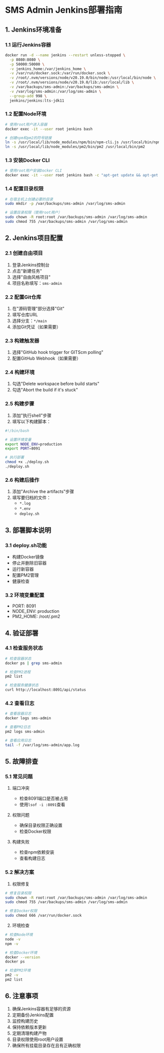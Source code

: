 # SMS Admin Jenkins部署指南

## 1. Jenkins环境准备

### 1.1 运行Jenkins容器
```bash
docker run -d --name jenkins --restart unless-stopped \
  -p 8080:8080 \
  -p 50000:50000 \
  -v jenkins_home:/var/jenkins_home \
  -v /var/run/docker.sock:/var/run/docker.sock \
  -v /root/.nvm/versions/node/v20.19.0/bin/node:/usr/local/bin/node \
  -v /root/.nvm/versions/node/v20.19.0/lib:/usr/local/lib \
  -v /var/backups/sms-admin:/var/backups/sms-admin \
  -v /var/log/sms-admin:/var/log/sms-admin \
  --group-add 998 \
  jenkins/jenkins:lts-jdk11
```

### 1.2 配置Node环境
```bash
# 使用root用户进入容器
docker exec -it --user root jenkins bash

# 创建npm和pm2的符号链接
ln -s /usr/local/lib/node_modules/npm/bin/npm-cli.js /usr/local/bin/npm
ln -s /usr/local/lib/node_modules/pm2/bin/pm2 /usr/local/bin/pm2
```

### 1.3 安装Docker CLI
```bash
# 使用root用户安装Docker CLI
docker exec -it --user root jenkins bash -c "apt-get update && apt-get install -y docker.io"
```

### 1.4 配置目录权限
```bash
# 在宿主机上创建必要的目录
sudo mkdir -p /var/backups/sms-admin /var/log/sms-admin

# 设置目录权限（使用root用户）
sudo chown -R root:root /var/backups/sms-admin /var/log/sms-admin
sudo chmod 755 /var/backups/sms-admin /var/log/sms-admin
```

## 2. Jenkins项目配置

### 2.1 创建自由项目
1. 登录Jenkins控制台
2. 点击"新建任务"
3. 选择"自由风格项目"
4. 项目名称填写：`sms-admin`

### 2.2 配置Git仓库
1. 在"源码管理"部分选择"Git"
2. 填写仓库URL
3. 选择分支：`*/main`
4. 添加Git凭证（如果需要）

### 2.3 构建触发器
1. 选择"GitHub hook trigger for GITScm polling"
2. 配置GitHub Webhook（如果需要）

### 2.4 构建环境
1. 勾选"Delete workspace before build starts"
2. 勾选"Abort the build if it's stuck"

### 2.5 构建步骤
1. 添加"执行shell"步骤
2. 填写以下构建脚本：
```bash
#!/bin/bash

# 设置环境变量
export NODE_ENV=production
export PORT=8091

# 执行部署
chmod +x ./deploy.sh
./deploy.sh
```

### 2.6 构建后操作
1. 添加"Archive the artifacts"步骤
2. 填写要归档的文件：
   - `*.log`
   - `*.env`
   - `deploy.sh`

## 3. 部署脚本说明

### 3.1 deploy.sh功能
- 构建Docker镜像
- 停止并删除旧容器
- 运行新容器
- 配置PM2管理
- 健康检查

### 3.2 环境变量配置
- PORT: 8091
- NODE_ENV: production
- PM2_HOME: /root/.pm2

## 4. 验证部署

### 4.1 检查服务状态
```bash
# 检查容器状态
docker ps | grep sms-admin

# 检查PM2进程
pm2 list

# 检查服务健康状态
curl http://localhost:8091/api/status
```

### 4.2 查看日志
```bash
# 查看容器日志
docker logs sms-admin

# 查看PM2日志
pm2 logs sms-admin

# 查看应用日志
tail -f /var/log/sms-admin/app.log
```

## 5. 故障排查

### 5.1 常见问题
1. 端口冲突
   - 检查8091端口是否被占用
   - 使用`lsof -i :8091`查看

2. 权限问题
   - 确保目录权限正确设置
   - 检查Docker权限

3. 构建失败
   - 检查npm依赖安装
   - 查看构建日志

### 5.2 解决方案
1. 权限修复
```bash
# 修复目录权限
sudo chown -R root:root /var/backups/sms-admin /var/log/sms-admin
sudo chmod 755 /var/backups/sms-admin /var/log/sms-admin

# 修复Docker权限
sudo chmod 666 /var/run/docker.sock
```

2. 环境检查
```bash
# 检查Node环境
node -v
npm -v

# 检查Docker环境
docker --version
docker ps

# 检查PM2环境
pm2 -v
pm2 list
```

## 6. 注意事项
1. 确保Jenkins容器有足够的资源
2. 定期备份Jenkins配置
3. 监控构建历史
4. 保持依赖版本更新
5. 定期清理构建产物
6. 目录权限使用root用户设置
7. 确保所有挂载目录存在且有正确权限 